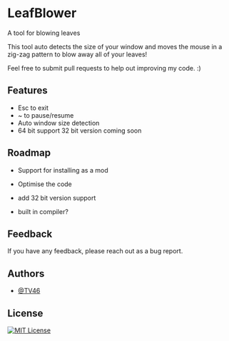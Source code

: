 
# LeafBlower
A tool for blowing leaves

This tool auto detects the size of your window and moves the mouse in a zig-zag pattern to blow away all of your leaves!

Feel free to submit pull requests to help out improving my code. :)
## Features

- Esc to exit
- ~ to pause/resume
- Auto window size detection
- 64 bit support 32 bit version coming soon


## Roadmap

- Support for installing as a mod

- Optimise the code

- add 32 bit version support

- built in compiler?

## Feedback

If you have any feedback, please reach out as a bug report.


## Authors

- [@TV46](https://www.github.com/TV46)


## License

[![MIT License](https://img.shields.io/badge/License-MIT-green.svg)](https://choosealicense.com/licenses/mit/)